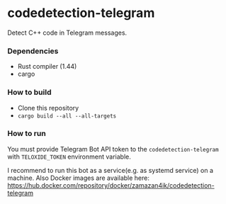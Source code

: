 # codedetection-telegram
Detect C++ code in Telegram messages.

### Dependencies
* Rust compiler (1.44)
* cargo

### How to build
* Clone this repository
* `cargo build --all --all-targets`

### How to run
You must provide Telegram Bot API token to the `codedetection-telegram` with `TELOXIDE_TOKEN` environment variable.

I recommend to run this bot as a service(e.g. as systemd service) on a machine.
Also Docker images are available here: https://hub.docker.com/repository/docker/zamazan4ik/codedetection-telegram
